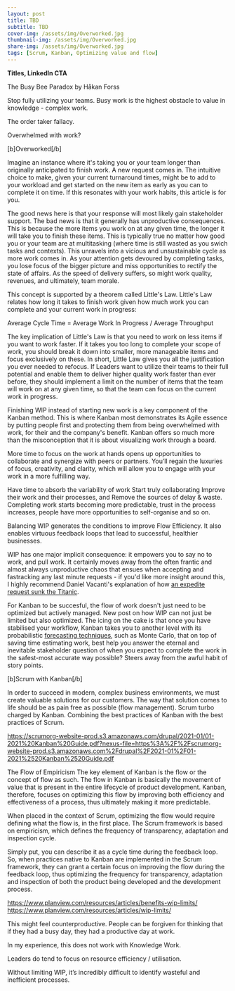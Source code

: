 ```yaml
---
layout: post
title: TBD
subtitle: TBD
cover-img: /assets/img/Overworked.jpg
thumbnail-img: /assets/img/Overworked.jpg
share-img: /assets/img/Overworked.jpg
tags: [Scrum, Kanban, Optimizing value and flow]
---
```


**Titles, LinkedIn CTA**

The Busy Bee Paradox by Håkan Forss

Stop fully utilizing your teams. Busy work is the highest obstacle to value in knowledge - complex work. 

The order taker fallacy. 

Overwhelmed with work?

[b]Overworked[/b]

Imagine an instance where it's taking you or your team longer than originally anticipated to finish work. A new request comes in. The intuitive choice to make, given your current turnaround times, might be to add to your workload and get started on the new item as early as you can to complete it on time. If this resonates with your work habits, this article is for you. 

The good news here is that your response will most likely gain stakeholder support. The bad news is that it generally has unproductive consequences. This is because the more items you work on at any given time, the longer it will take you to finish these items. This is typically true no matter how good you or your team are at multitasking (where time is still wasted as you swich tasks and contexts). This unravels into a vicious and unsustainable cycle as more work comes in. As your attention gets devoured by completing tasks, you lose focus of the bigger picture and miss opportunities to rectify the state of affairs. As the speed of delivery suffers, so might work quality, revenues, and ultimately, team morale.

This concept is supported by a theorem called Little's Law. Little's Law relates how long it takes to finish work given how much work you can complete and your current work in progress:

Average Cycle Time = Average Work In Progress / Average Throughput

The key implication of Little's Law is that you need to work on less items if you want to work faster. If it takes you too long to complete your scope of work, you should break it down into smaller, more manageable items and focus exclusively on these. In short, Little Law gives you all the justification you ever needed to refocus. If Leaders want to utilize their teams to their full potential and enable them to deliver higher quality work faster than ever before, they should implement a limit on the number of items that the team will work on at any given time, so that the team can focus on the current work in progress. 

Finishing WIP instead of starting new work is a key component of the Kanban method. This is where Kanban most demonstrates its Agile essence by putting people first and protecting them from being overwhelmed with work, for their and the company's benefit. Kanban offers so much more than the misconception that it is about visualizing work through a board. 

More time to focus on the work at hands opens up opportunities to collaborate and synergize with peers or partners. You’ll regain the luxuries of focus, creativity, and clarity, which will allow you to engage with your work in a more fulfilling way.

Have time to absorb the variability of work
Start truly collaborating
Improve their work and their processes, and
Remove the sources of delay & waste.
Completing work starts becoming more predictable, trust in the process increases, people have more opportunities to self-organise and so on.

Balancing WIP generates the conditions to improve Flow Efficiency. It also enables virtuous feedback loops that lead to successful, healthier businesses.

WIP has one major implicit consequence: it empowers you to say no to work, and pull work. It certainly moves away from the often frantic and almost always unproductive chaos that ensues when accepting and fastracking any last minute requests - if you'd like more insight around this, I highly recommend Daniel Vacanti's explanation of how [an expedite request sunk the Titanic](https://vimeo.com/239539858). 

For Kanban to be succesful, the flow of work doesn't just need to be optimized but actively managed. New post on how WIP can not just be limited but also optimized. The icing on the cake is that once you have stabilised your workflow, Kanban takes you to another level with its probabilistic [forecasting techniques](https://www.scrum.org/resources/blog/create-faster-and-more-accurate-forecasts-using-probabilities), such as Monte Carlo, that on top of saving time estimating work, best help you answer the eternal and inevitable stakeholder question of when you expect to complete the work in the safest-most accurate way possible?  Steers away from the awful habit of story points. 

[b]Scrum with Kanban[/b]

In order to succeed in modern, complex business environments, we must create valuable solutions for our customers. The way that solution comes to life should be as pain free as possible (flow management). Scrum turbo charged by Kanban. Combining the best practices of Kanban with the best practices of Scrum.

https://scrumorg-website-prod.s3.amazonaws.com/drupal/2021-01/01-2021%20Kanban%20Guide.pdf?nexus-file=https%3A%2F%2Fscrumorg-website-prod.s3.amazonaws.com%2Fdrupal%2F2021-01%2F01-2021%2520Kanban%2520Guide.pdf

The Flow of Empiricism
The key element of Kanban is the flow or the concept of flow as such. The flow in Kanban is basically the movement of value that is present in the entire lifecycle of product development. Kanban, therefore, focuses on optimizing this flow by improving both efficiency and effectiveness of a process, thus ultimately making it more predictable. 

When placed in the context of Scrum, optimizing the flow would require defining what the flow is, in the first place. The Scrum framework is based on empiricism, which defines the frequency of transparency, adaptation and inspection cycle. 

Simply put, you can describe it as a cycle time during the feedback loop. So, when practices native to Kanban are implemented in the Scrum framework, they can grant a certain focus on improving the flow during the feedback loop, thus optimizing the frequency for transparency, adaptation and inspection of both the product being developed and the development process. 

https://www.planview.com/resources/articles/benefits-wip-limits/
https://www.planview.com/resources/articles/wip-limits/


This might feel counterproductive. People can be forgiven for thinking that if they had a busy day, they had a productive day at work. 

In my experience, this does not work with Knowledge Work. 

Leaders do tend to focus on resource efficiency / utilisation.

Without limiting WIP, it’s incredibly difficult to identify wasteful and inefficient processes.
